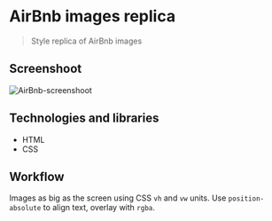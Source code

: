# AirBnb images replica
> Style replica of AirBnb images

## Screenshoot
![AirBnb-screenshoot](https://i.imgur.com/pGYVqNF.jpg)

## Technologies and libraries
* HTML
* CSS


## Workflow
Images as big as the screen using CSS `vh` and `vw` units. Use `position-absolute` to align text, overlay with `rgba`.
